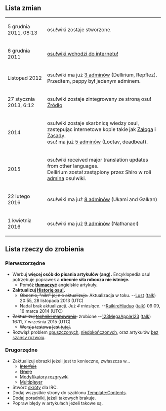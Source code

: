 Lista zmian
-----------

<table>
<tbody>
<tr class="odd">
<td><p>5 grudnia 2011, 08:13</p></td>
<td><p>osu!wiki zostaje stworzone.</p></td>
</tr>
<tr class="even">
<td><p>6 grudnia 2011</p></td>
<td><p><a href="https://osu.ppy.sh/forum/t/68525">osu!wiki wchodzi do internetu!</a></p></td>
</tr>
<tr class="odd">
<td><p>Listopad 2012</p></td>
<td><p>osu!wiki ma już <a href="Special:ListUsers/sysop" title="wikilink">3 adminów</a> (Dellirium, Repflez). Przedtem, peppy był jedenym adminem.</p></td>
</tr>
<tr class="even">
<td><p>27 stycznia 2013, 6:12</p></td>
<td><p>osu!wiki zostaje zintegrowany ze stroną osu! <a href="http://osu.ppy.sh/forum/t/68479/start=124">Źródło</a></p></td>
</tr>
<tr class="odd">
<td><p>2014</p></td>
<td><p>osu!wiki zostaje skarbnicą wiedzy osu!, zastępując internetowe kopie takie jak <a href="PL:The_Team" title="wikilink">Załoga</a> i <a href="PL:Rules" title="wikilink">Zasady</a>.<br />
osu! ma już <a href="Special:ListUsers/sysop" title="wikilink">5 adminów</a> (Loctav, deadbeat).</p></td>
</tr>
<tr class="even">
<td><p>2015</p></td>
<td><p>osu!wiki received major translation updates from other languages.<br />
Dellirium został zastąpiony przez Shiro w roli <a href="Special:ListUsers/sysop" title="wikilink">admina</a> osu!wiki.</p></td>
</tr>
<tr class="odd">
<td><p>22 lutego 2016</p></td>
<td><p>osu!wiki ma już <a href="Special:ListUsers/sysop" title="wikilink">8 adminów</a> (Ukami and Galkan)</p></td>
</tr>
<tr class="even">
<td><p>1 kwietnia 2016</p></td>
<td><p>osu!wiki ma już <a href="Special:ListUsers/sysop" title="wikilink">9 adminów</a> (Nathanael)</p></td>
</tr>
</tbody>
</table>

Lista rzeczy do zrobienia
-------------------------

### Pierwszorzędne

-   Werbuj **więcej osób do pisania artykułów (ang).** Encyklopedia osu! potrzebuje poprawek a **obecnie siła robocza nie istnieje.**
    -   Pomóż [**tłumaczyć**](:Category:Translation_Request "wikilink") angielskie artykuły.
-   **Zaktualizuj [Historię osu!](PL:History_of_osu! "wikilink").**
    -   ~~Obecnie, "nikt" jej nie aktualizuje.~~ Aktualizacja w toku. --[Lust](User:Lust "wikilink") ([talk](User_talk:Lust "wikilink")) 20:55, 28 listopada 2013 (UTC)
    -   Nadal brak aktualizacji. Już *4 miesiące*. --[RaikireHiuduo](User:RaikireHiuduo "wikilink") ([talk](User_talk:RaikireHiuduo "wikilink")) 09:09, 16 marca 2014 (UTC)
-   ~~Zaktualizuj [techniki mapowania](PL:Mapping_techniques "wikilink").~~ zrobione --[123MegaApple123](User:123MegaApple123 "wikilink") ([talk](User_talk:123MegaApple123 "wikilink")) 16:11, 7 września 2015 (UTC)
    -   ~~Wersja testowa jest [ tutaj](Sandbox-9 "wikilink").~~
-   Rozwiąż problem [opuszczonych](Special:LonelyPages "wikilink"), [niedokończonych](stubs "wikilink"), oraz artykułów [bez szansy rozwoju](Special:Deadendpages "wikilink").

### Drugorzędne

-   Zaktualizuj obrazki jeżeli jest to konieczne, zwłaszcza w...
    -   ~~[Interfejs](PL:Interface "wikilink")~~
    -   ~~[Opcje](PL:Options "wikilink")~~
    -   ~~[Modyfikatory rozgrywki](PL:Game_Modifiers "wikilink")~~
    -   [Multiplayer](PL:Multiplayer "wikilink")
-   Stwórz [skróty](Template:Shortcut "wikilink") dla IRC.
-   Dodaj wszystkie strony do szablonu <Template:Contents>.
-   Dodaj poradniki, jeżeli takowych brakuje.
-   Popraw błędy w artykułach jeżeli takowe są.
